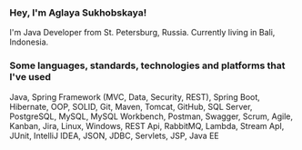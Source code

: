 ### Hey, I'm Aglaya Sukhobskaya!

I'm Java Developer from St. Petersburg, Russia. Currently living in Bali, Indonesia.

### Some languages, standards, technologies and platforms that I've used
Java, Spring Framework (MVC, Data, Security, REST), Spring Boot, Hibernate, OOP, SOLID, Git, Maven, Tomcat, GitHub, SQL Server, PostgreSQL, MySQL, MySQL Workbench, Postman, Swagger, Scrum, Agile, Kanban, Jira, Linux, Windows, REST Api, RabbitMQ, Lambda, Stream ApI, JUnit, IntelliJ IDEA, JSON, JDBC, Servlets, JSP, Java EE


<!--
**AglayaSukhobskaya/AglayaSukhobskaya** is a ✨ _special_ ✨ repository because its `README.md` (this file) appears on your GitHub profile.

Here are some ideas to get you started:

- 🔭 I’m currently working on ...
- 🌱 I’m currently learning ...
- 👯 I’m looking to collaborate on ...
- 🤔 I’m looking for help with ...
- 💬 Ask me about ...
- 📫 How to reach me: ...
- 😄 Pronouns: ...
- ⚡ Fun fact: ...
-->
